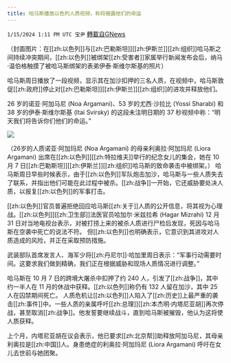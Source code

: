 ```yaml
---
title: 哈马斯播放以色列人质视频，称将揭露他们的命运
---
```

`1/15/2024 1:11 PM UTC 宝尹` [轉載自GNews](https://gnews.org/articles/2221248)

（封面图片：在[[zh:以色列]]与[[zh:巴勒斯坦]][[zh:伊斯兰]][[zh:组织]]哈马斯之间持续冲突期间，[[zh:以色列]]被绑架[[zh:受害者]]家属举行新闻发布会后，纳马·温伯格触摸了被哈马斯绑架的表弟伊泰·斯维尔斯基的照片）

哈马斯周日播放了一段视频，显示其在加沙扣押的三名人质，在视频中，哈马斯敦促[[zh:政府]]停止对[[zh:巴勒斯坦]][[zh:伊斯兰]][[zh:组织]]的进攻并释放他们。

26 岁的诺亚·阿加马尼 (Noa Argamani)、53 岁的尤西·沙拉比 (Yossi Sharabi) 和 38 岁的伊泰·斯维尔斯基 (Itai Svirsky) 的这段未注明日期的 37 秒视频中称：“明天我们将告诉你们他们的命运。”

![](https://i.imgur.com/QPfXqtf.jpg)

（26岁的人质诺亚·阿加玛尼 (Noa Argamani) 的母亲利奥拉·阿加玛尼 (Liora Argamani) 出席在[[zh:以色列]][[zh:特拉维夫]]举行的纪念女儿的集会，她在 10 月 7 日[[zh:巴勒斯坦]][[zh:伊斯兰]][[zh:组织]]哈马斯的致命袭击中被绑架。）
哈马斯周日早些时候表示，由于[[zh:以色列]]军队炮击加沙，哈马斯与一些人质失去了联系，并指出他们可能在此过程中被杀。[[zh:战争]]一开始，它还威胁要处决人质，以报复[[zh:以色列]]的军事打击。

[[zh:以色列]]官员普遍拒绝回应哈马斯[[zh:关于]]人质的公开信息，将其视为心理战。[[zh:以色列]][[zh:卫生部]]法医官员哈加尔·米兹拉希 (Hagar Mizrahi) 12 月 31 日对当地电视台表示，对被打捞上来的被杀人质进行尸检后发现，死因与哈马斯在空袭中死亡的说法不符。
但[[zh:以色列]]也明确表示，它意识到其进攻对人质造成的风险，并正在采取预防措施。

武装部队首席发言人、海军少将[[zh:丹尼尔]]·哈加里周日表示：“军事行动需要时间。这要求我们做到精确，我们正在根据威胁和现场人质情况进行调整。”

哈马斯在 10 月 7 日的跨境大屠杀中扣押了约 240 人，引发了[[zh:战争]]，其中约一半人在 11 月的休战中获释。[[zh:以色列]]称仍有 132 人留在加沙，其中 25 人在囚禁期间死亡。
人质危机让[[zh:以色列]]人陷入了[[zh:历史]]上最严重的袭击[[zh:事件]]中。一些人质的亲属呼吁[[zh:总理]][[zh:本杰明·内塔尼亚胡]]再次停战，甚至取消[[zh:战争]]。他发誓要继续战斗，直到哈马斯被摧毁，他认为这将使人质获释。

上个月，内塔尼亚胡在议会表示，他已要求[[zh:北京帮]]助释放阿加马尼，其母亲利奥拉是[[zh:中国]]人。身患绝症的利奥拉·阿加玛尼 (Liora Argamani) 呼吁在女儿去世前与她团聚。


